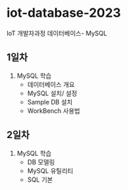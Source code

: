 # iot-database-2023
IoT 개발자과정 데이터베이스- MySQL

## 1일차
1. MySQL 학습
    - 데이터베이스 개요
    - MySQL 설치/ 설정
    - Sample DB 설치
    - WorkBench 사용법

## 2일차
1. MySQL 학습
    - DB 모델링
    - MySQL 유틸리티
    - SQL 기본


